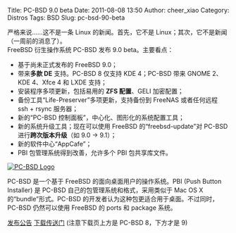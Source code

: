 Title: PC-BSD 9.0 beta
Date: 2011-08-08 13:50
Author: cheer_xiao
Category: Distros
Tags: BSD
Slug: pc-bsd-90-beta

严格来说……这不是一条 Linux 的新闻。首先，它不是
Linux；其次，它不是新闻（一周前的消息了）。  
FreeBSD 衍生操作系统 PC-BSD 发布 9.0 beta。主要看点：

-   基于尚未正式发布的 FreeBSD 9.0；
-   带来**多款 DE** 支持。PC-BSD 8 仅支持 KDE 4；PC-BSD 带来 GNOME
    2、KDE 4、Xfce 4 和 LXDE 支持；
-   安装程序多项更新，包括易用的 **ZFS 配置**、GELI 加密配置；
-   备份工具“Life-Preserver”多项更新，支持备份到 FreeNAS 或者任何远程
    ssh + rsync 服务器；
-   新的“PC-BSD 控制面板”，中心化、图形化的系统配置工具；
-   新的系统升级工具；现在可以使用 FreeBSD 的“freebsd-update”对 PC-BSD
    进行**跨次版本升级**（如 9.0 -> 9.1）；
-   新的软件中心“AppCafe”；
-   PBI 包管理系统得到改善，允许多个 PBI 包共享库文件。

[![PC-BSD
Logo](http://linuxtoy.org/img/2011/08/pcbsd.png)](http://linuxtoy.org/img/2011/08/pcbsd.png)

PC-BSD 是一个基于 FreeBSD 的面向桌面用户的操作系统。PBI (Push Button
Installer) 是 PC-BSD 自己的包管理系统和格式，采用类似于 Mac OS X
的“bundle”形式。PC-BSD
的开发者认为这种包更适合用于桌面。不过同时，PC-BSD 仍然可以使用 FreeBSD
的 ports 和 package 系统。

[发布公告](http://blog.pcbsd.org/2011/08/release-announcement-pc-bsd-9-0-beta1/)
[下载传送门](http://pcbsd.org/get-it/download-pc-bsd) (注意下载页上方是
PC-BSD 8，下方才是 9)
